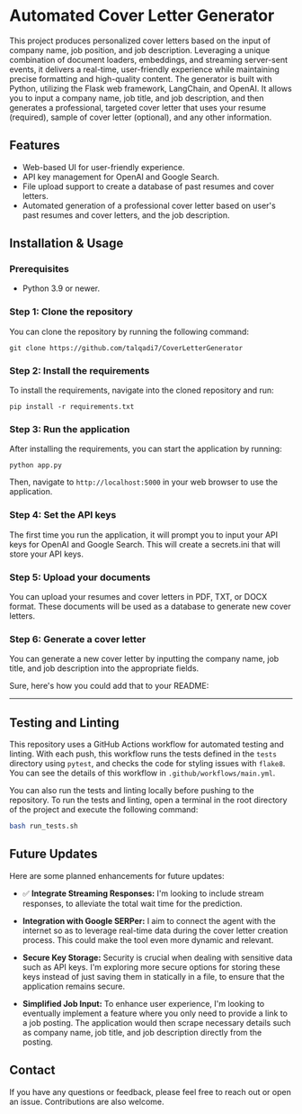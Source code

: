 # Automated Cover Letter Generator 

This project produces personalized cover letters based on the input of company name, job position, and job description. Leveraging a unique combination of document loaders, embeddings, and streaming server-sent events, it delivers a real-time, user-friendly experience while maintaining precise formatting and high-quality content. The generator is built with Python, utilizing the Flask web framework, LangChain, and OpenAI. It allows you to input a company name, job title, and job description, and then generates a professional, targeted cover letter that uses your resume (required), sample of cover letter (optional), and any other information.

## Features
- Web-based UI for user-friendly experience.
- API key management for OpenAI and Google Search.
- File upload support to create a database of past resumes and cover letters.
- Automated generation of a professional cover letter based on user's past resumes and cover letters, and the job description.

## Installation & Usage

### Prerequisites

- Python 3.9 or newer.

### Step 1: Clone the repository

You can clone the repository by running the following command:

```
git clone https://github.com/talqadi7/CoverLetterGenerator
```

### Step 2: Install the requirements

To install the requirements, navigate into the cloned repository and run:

```
pip install -r requirements.txt
```

### Step 3: Run the application

After installing the requirements, you can start the application by running:

```
python app.py
```

Then, navigate to `http://localhost:5000` in your web browser to use the application.

### Step 4: Set the API keys

The first time you run the application, it will prompt you to input your API keys for OpenAI and Google Search. This will create a secrets.ini that will store your API keys.

### Step 5: Upload your documents

You can upload your resumes and cover letters in PDF, TXT, or DOCX format. These documents will be used as a database to generate new cover letters.

### Step 6: Generate a cover letter

You can generate a new cover letter by inputting the company name, job title, and job description into the appropriate fields.

Sure, here's how you could add that to your README:

---

## Testing and Linting

This repository uses a GitHub Actions workflow for automated testing and linting. With each push, this workflow runs the tests defined in the `tests` directory using `pytest`, and checks the code for styling issues with `flake8`. You can see the details of this workflow in `.github/workflows/main.yml`.

You can also run the tests and linting locally before pushing to the repository. To run the tests and linting, open a terminal in the root directory of the project and execute the following command:

```bash
bash run_tests.sh
```

## Future Updates

Here are some planned enhancements for future updates:

- ✅ **Integrate Streaming Responses:** I'm looking to include stream responses, to alleviate the total wait time for the prediction.

- **Integration with Google SERPer:** I aim to connect the agent with the internet so as to leverage real-time data during the cover letter creation process. This could make the tool even more dynamic and relevant.

- **Secure Key Storage:** Security is crucial when dealing with sensitive data such as API keys. I'm exploring more secure options for storing these keys instead of just saving them in statically in a file, to ensure that the application remains secure.

- **Simplified Job Input:** To enhance user experience, I'm looking to eventually implement a feature where you only need to provide a link to a job posting. The application would then scrape necessary details such as company name, job title, and job description directly from the posting.

## Contact

If you have any questions or feedback, please feel free to reach out or open an issue. Contributions are also welcome.
